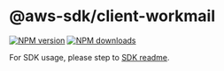 # @aws-sdk/client-workmail

[![NPM version](https://img.shields.io/npm/v/@aws-sdk/client-workmail/rc.svg)](https://www.npmjs.com/package/@aws-sdk/client-workmail)
[![NPM downloads](https://img.shields.io/npm/dm/@aws-sdk/client-workmail.svg)](https://www.npmjs.com/package/@aws-sdk/client-workmail)

For SDK usage, please step to [SDK readme](https://github.com/aws/aws-sdk-js-v3).
